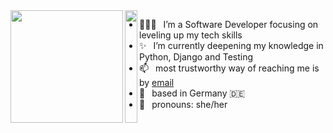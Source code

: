 <img align='left' src='https://media.giphy.com/media/QWI8G5WqpyRUxFEgdQ/giphy.gif' width='180"'>
<img align='left' src='https://upload.wikimedia.org/wikipedia/commons/thumb/0/02/Transparent_square.svg/768px-Transparent_square.svg.png' height='180"' width='20"'>

- 👩🏽‍💻  I’m a Software Developer focusing on leveling up my tech skills
- ✨  I’m currently deepening my knowledge in Python, Django and Testing
- 📫  most trustworthy way of reaching me is by [email](amelie.kn@gmail.com)
- 📌  based in Germany 🇩🇪
- 🎀  pronouns: she/her
